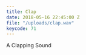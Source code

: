 ```yaml
---
title: Clap
date: 2018-05-16 22:45:00 Z
file: "/uploads/clap.wav"
keycode: 71
---
```


A Clapping Sound